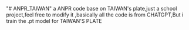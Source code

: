 "# ANPR_TAIWAN" 
a ANPR code base on TAIWAN's plate,just a school project,feel free to modify it ,basically all the code is from CHATGPT,But i train the .pt model for TAIWAN'S PLATE
